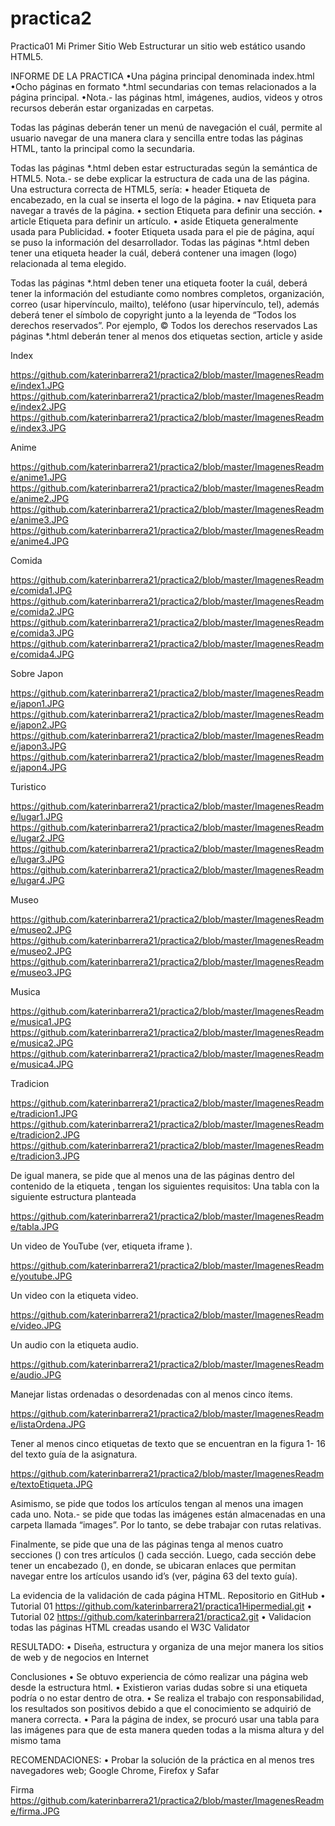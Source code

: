 # practica2

Practica01
Mi Primer Sitio Web
Estructurar un sitio web estático usando HTML5. 

INFORME DE LA PRACTICA
•Una página principal denominada index.html
•Ocho páginas en formato *.html secundarias con temas relacionados a la página principal. 
•Nota.- las páginas html, imágenes, audios, videos y otros recursos deberán estar organizadas en carpetas.

Todas las páginas deberán tener un menú de navegación el cuál, permite al usuario navegar de una manera clara y sencilla entre todas las páginas HTML, tanto la principal como la secundaria.

Todas las páginas *.html deben estar estructuradas según la semántica de HTML5. Nota.- se debe explicar la estructura de cada una de las página. Una estructura correcta de HTML5, sería:
   • header Etiqueta de encabezado, en la cual se inserta el logo de la página.
   • nav Etiqueta para navegar a través de la página.
   • section Etiqueta para definir una sección.
   • article Etiqueta para definir un artículo.
   • aside Etiqueta generalmente usada para Publicidad.
   • footer Etiqueta usada para el pie de página, aquí se puso la información del desarrollador.
Todas las páginas *.html deben tener una etiqueta header la cuál, deberá contener una imagen (logo) relacionada al tema elegido.


Todas las páginas *.html deben tener una etiqueta footer la cuál, deberá tener la información del estudiante como nombres completos, organización, correo (usar hipervínculo, mailto), teléfono (usar hipervínculo, tel), además deberá tener el símbolo de copyright junto a la leyenda de “Todos los derechos reservados”. Por ejemplo, © Todos los derechos reservados
Las páginas *.html deberán tener al menos dos etiquetas section, article y aside

Index

https://github.com/katerinbarrera21/practica2/blob/master/ImagenesReadme/index1.JPG
https://github.com/katerinbarrera21/practica2/blob/master/ImagenesReadme/index2.JPG
https://github.com/katerinbarrera21/practica2/blob/master/ImagenesReadme/index3.JPG

Anime

https://github.com/katerinbarrera21/practica2/blob/master/ImagenesReadme/anime1.JPG
https://github.com/katerinbarrera21/practica2/blob/master/ImagenesReadme/anime2.JPG
https://github.com/katerinbarrera21/practica2/blob/master/ImagenesReadme/anime3.JPG
https://github.com/katerinbarrera21/practica2/blob/master/ImagenesReadme/anime4.JPG

Comida

https://github.com/katerinbarrera21/practica2/blob/master/ImagenesReadme/comida1.JPG
https://github.com/katerinbarrera21/practica2/blob/master/ImagenesReadme/comida2.JPG
https://github.com/katerinbarrera21/practica2/blob/master/ImagenesReadme/comida3.JPG
https://github.com/katerinbarrera21/practica2/blob/master/ImagenesReadme/comida4.JPG

Sobre Japon

https://github.com/katerinbarrera21/practica2/blob/master/ImagenesReadme/japon1.JPG
https://github.com/katerinbarrera21/practica2/blob/master/ImagenesReadme/japon2.JPG
https://github.com/katerinbarrera21/practica2/blob/master/ImagenesReadme/japon3.JPG
https://github.com/katerinbarrera21/practica2/blob/master/ImagenesReadme/japon4.JPG

Turistico 

https://github.com/katerinbarrera21/practica2/blob/master/ImagenesReadme/lugar1.JPG
https://github.com/katerinbarrera21/practica2/blob/master/ImagenesReadme/lugar2.JPG
https://github.com/katerinbarrera21/practica2/blob/master/ImagenesReadme/lugar3.JPG
https://github.com/katerinbarrera21/practica2/blob/master/ImagenesReadme/lugar4.JPG

Museo

https://github.com/katerinbarrera21/practica2/blob/master/ImagenesReadme/museo2.JPG
https://github.com/katerinbarrera21/practica2/blob/master/ImagenesReadme/museo2.JPG
https://github.com/katerinbarrera21/practica2/blob/master/ImagenesReadme/museo3.JPG

Musica

https://github.com/katerinbarrera21/practica2/blob/master/ImagenesReadme/musica1.JPG
https://github.com/katerinbarrera21/practica2/blob/master/ImagenesReadme/musica2.JPG
https://github.com/katerinbarrera21/practica2/blob/master/ImagenesReadme/musica4.JPG

Tradicion

https://github.com/katerinbarrera21/practica2/blob/master/ImagenesReadme/tradicion1.JPG
https://github.com/katerinbarrera21/practica2/blob/master/ImagenesReadme/tradicion2.JPG
https://github.com/katerinbarrera21/practica2/blob/master/ImagenesReadme/tradicion3.JPG

De igual manera, se pide que al menos una de las páginas dentro del contenido de la etiqueta , tengan los siguientes requisitos:
Una tabla con la siguiente estructura planteada

https://github.com/katerinbarrera21/practica2/blob/master/ImagenesReadme/tabla.JPG

Un video de YouTube (ver, etiqueta iframe ).

https://github.com/katerinbarrera21/practica2/blob/master/ImagenesReadme/youtube.JPG

Un video con la etiqueta video.

https://github.com/katerinbarrera21/practica2/blob/master/ImagenesReadme/video.JPG

Un audio con la etiqueta audio.

https://github.com/katerinbarrera21/practica2/blob/master/ImagenesReadme/audio.JPG

Manejar listas ordenadas o desordenadas con al menos cinco ítems.

https://github.com/katerinbarrera21/practica2/blob/master/ImagenesReadme/listaOrdena.JPG

Tener al menos cinco etiquetas de texto que se encuentran en la figura 1- 16 del texto guía de la asignatura.

https://github.com/katerinbarrera21/practica2/blob/master/ImagenesReadme/textoEtiqueta.JPG


Asimismo, se pide que todos los artículos tengan al menos una imagen cada uno. Nota.- se pide que todas las imágenes están almacenadas en una carpeta llamada “images”. Por lo tanto, se debe trabajar con rutas relativas.


Finalmente, se pide que una de las páginas tenga al menos cuatro secciones () con tres artículos () cada sección. Luego, cada sección debe tener un encabezado (), en donde, se ubicaran enlaces que permitan navegar entre los artículos usando id’s (ver, página 63 del texto guía).


La evidencia de la validación de cada página HTML.
Repositorio en GitHub 
• Tutorial 01 https://github.com/katerinbarrera21/practica1Hipermedial.git 
• Tutorial 02 https://github.com/katerinbarrera21/practica2.git 
• Validacion todas las páginas HTML creadas usando el W3C Validator 

RESULTADO: • Diseña, estructura y organiza de una mejor manera los sitios de web y de negocios en Internet 

Conclusiones
• Se obtuvo experiencia de cómo realizar una página web desde la estructura html.  • Existieron varias dudas sobre si una etiqueta podría o no estar dentro de otra. • Se realiza el trabajo con responsabilidad, los resultados son positivos debido a que el conocimiento se adquirió de manera correcta.  • Para la página de index, se procuró usar una tabla para las imágenes para que de esta manera queden todas a la misma altura y del mismo tama

RECOMENDACIONES: • Probar la solución de la práctica en al menos tres navegadores web; Google Chrome, Firefox y Safar

Firma
https://github.com/katerinbarrera21/practica2/blob/master/ImagenesReadme/firma.JPG



